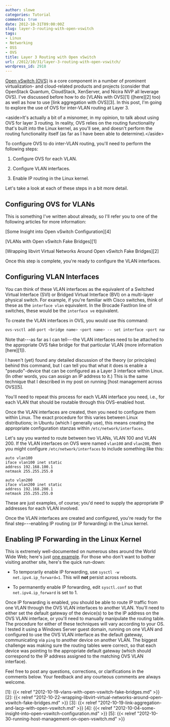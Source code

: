 ```yaml
---
author: slowe
categories: Tutorial
comments: true
date: 2012-10-31T09:00:00Z
slug: layer-3-routing-with-open-vswitch
tags:
- Linux
- Networking
- OSS
- OVS
title: Layer 3 Routing with Open vSwitch
url: /2012/10/31/layer-3-routing-with-open-vswitch/
wordpress_id: 2918
---
```


[Open vSwitch (OVS)](http://openvswitch.org) is a core component in a number of prominent virtualization- and cloud-related products and projects (consider that OpenStack Quantum, CloudStack, XenServer, and Nicira NVP all leverage OVS). I've discussed before how to do [VLANs with OVS][1] ([here][2] too) as well as how to use [link aggregation with OVS][3]. In this post, I'm going to explore the use of OVS for inter-VLAN routing at Layer 3.

&lt;aside&gt;It's actually a bit of a misnomer, in my opinion, to talk about using OVS for layer 3 routing. In reality, OVS relies on the routing functionality that's built into the Linux kernel, as you'll see, and doesn't perform the routing functionality itself (as far as I have been able to determine).&lt;/aside&gt;

To configure OVS to do inter-VLAN routing, you'll need to perform the following steps:

1. Configure OVS for each VLAN.

2. Configure VLAN interfaces.

3. Enable IP routing in the Linux kernel.

Let's take a look at each of these steps in a bit more detail.

## Configuring OVS for VLANs

This is something I've written about already, so I'll refer you to one of the following articles for more information:

[Some Insight into Open vSwitch Configuration][4]  

[VLANs with Open vSwitch Fake Bridges][1]  

[Wrapping libvirt Virtual Networks Around Open vSwitch Fake Bridges][2]

Once this step is complete, you're ready to configure the VLAN interfaces.

## Configuring VLAN Interfaces

You can think of these VLAN interfaces as the equivalent of a Switched Virtual Interface (SVI) or Bridged Virtual Interface (BVI) on a multi-layer physical switch. For example, if you're familiar with Cisco switches, think of these as the `interface vlan` equivalent. In the Brocade FastIron line of switches, these would be the `interface ve` equivalent.

To create the VLAN interfaces in OVS, you would use this command:

```bash
ovs-vsctl add-port <bridge name> <port name> -- set interface <port name> type=internal
```

Note that---as far as I can tell---the VLAN interfaces need to be attached to the appropriate OVS fake bridge for that particular VLAN (more information [here][1]).

I haven't (yet) found any detailed discussion of the theory (or principles) behind this command, but I can tell you that what it does is enable a "pseudo"-device that can be configured as a Layer 3 interface within Linux. (In other words, you can assign an IP address to it.) This is the same technique that I described in my post on running [host management across OVS][5].

You'll need to repeat this process for each VLAN interface you need, i.e., for each VLAN that should be routable through this OVS-enabled host.

Once the VLAN interfaces are created, then you need to configure them within Linux. The exact procedure for this varies between Linux distributions; in Ubuntu (which I generally use), this means creating the appropriate configuration stanzas within `/etc/network/interfaces`.

Let's say you wanted to route between two VLANs, VLAN 100 and VLAN 200. If the VLAN interfaces on OVS were named `vlan100` and `vlan200`, then you might configure `/etc/network/interfaces` to include something like this:

```text
auto vlan100
iface vlan100 inet static
address 192.168.100.1
netmask 255.255.255.0
    
auto vlan200
iface vlan200 inet static
address 192.168.200.1
netmask 255.255.255.0
```

These are just examples, of course; you'd need to supply the appropriate IP addresses for each VLAN involved.

Once the VLAN interfaces are created and configured, you're ready for the final step---enabling IP routing (or IP forwarding) in the Linux kernel.

## Enabling IP Forwarding in the Linux Kernel

This is extremely well-documented on numerous sites around the World Wide Web; here's just [one example](http://www.ducea.com/2006/08/01/how-to-enable-ip-forwarding-in-linux/). For those who don't want to bother visiting another site, here's the quick run-down:

* To temporarily enable IP forwarding, use `sysctl -w net.ipv4.ip_forward=1`. This will **not** persist across reboots.

* To permanently enable IP forwarding, edit `sysctl.conf` so that `net.ipv4.ip_forward` is set to 1.

Once IP forwarding is enabled, you should be able to route IP traffic from one VLAN through the OVS VLAN interfaces to another VLAN. You'll need to either set the default gateway of the device(s) to be the IP address on the OVS VLAN interface, or you'll need to manually manipulate the routing table. The procedure for either of these techniques will vary according to your OS. I tested it using a Windows Server guest domain, running on one VLAN and configured to use the OVS VLAN interface as the default gateway, communicating via `ping` to another device on another VLAN. The biggest challenge was making sure the routing tables were correct, so that each device was pointing to the appropriate default gateway (which should correspond to the IP address assigned to the matching OVS VLAN interface).

Feel free to post any questions, corrections, or clarifications in the comments below. Your feedback and any courteous comments are always welcome.

[1]: {{< relref "2012-10-19-vlans-with-open-vswitch-fake-bridges.md" >}}
[2]: {{< relref "2012-10-22-wrapping-libvirt-virtual-networks-around-open-vswitch-fake-bridges.md" >}}
[3]: {{< relref "2012-10-19-link-aggregation-and-lacp-with-open-vswitch.md" >}}
[4]: {{< relref "2012-10-04-some-insight-into-open-vswitch-configuration.md" >}}
[5]: {{< relref "2012-10-30-running-host-management-on-open-vswitch.md" >}}
